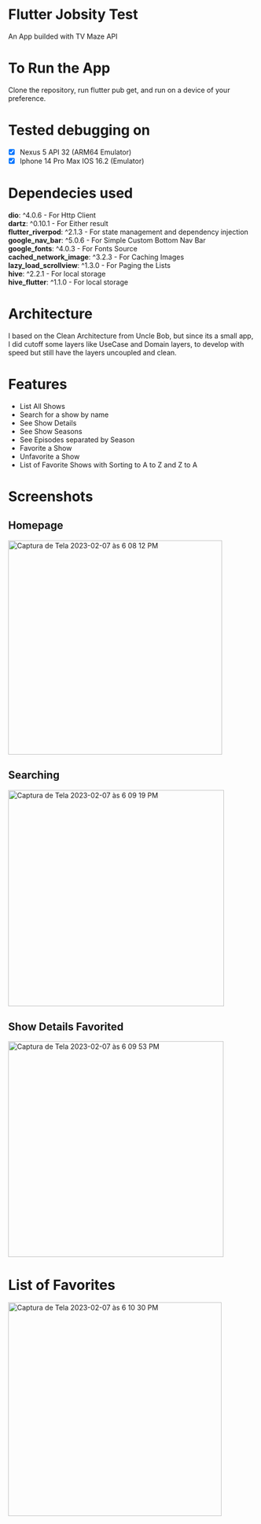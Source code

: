 # Flutter Jobsity Test

 An App builded with TV Maze API

# To Run the App

 Clone the repository, run flutter pub get, and run on a device of your preference.

# Tested debugging on

- [x] Nexus 5 API 32 (ARM64 Emulator)
- [x] Iphone 14 Pro Max IOS 16.2 (Emulator)

# Dependecies used

 **dio**: ^4.0.6 - For Http Client  
 **dartz**: ^0.10.1 - For Either result  
 **flutter_riverpod**: ^2.1.3 - For state management and dependency injection  
 **google_nav_bar**: ^5.0.6 - For Simple Custom Bottom Nav Bar  
 **google_fonts**: ^4.0.3 - For Fonts Source  
 **cached_network_image**: ^3.2.3 - For Caching Images  
 **lazy_load_scrollview**: ^1.3.0 - For Paging the Lists  
 **hive**: ^2.2.1 - For local storage  
 **hive_flutter**: ^1.1.0 - For local storage  

# Architecture

 I based on the Clean Architecture from Uncle Bob, but since its a small app, I did cutoff some layers like UseCase and Domain layers, to develop with speed but still have the layers uncoupled and clean.
# Features

 - List All Shows
 - Search for a show by name
 - See Show Details
 - See Show Seasons
 - See Episodes separated by Season
 - Favorite a Show
 - Unfavorite a Show
 - List of Favorite Shows with Sorting to A to Z and Z to A

# Screenshots

## Homepage
<img width="435" alt="Captura de Tela 2023-02-07 às 6 08 12 PM" src="https://user-images.githubusercontent.com/53882248/217365887-005d886d-2564-49cd-af10-521865ef27e4.png">

## Searching

<img width="439" alt="Captura de Tela 2023-02-07 às 6 09 19 PM" src="https://user-images.githubusercontent.com/53882248/217366076-49a32d1e-4b47-4898-ab94-691c58276459.png">

## Show Details Favorited

<img width="438" alt="Captura de Tela 2023-02-07 às 6 09 53 PM" src="https://user-images.githubusercontent.com/53882248/217366174-ac9af012-06ee-42cb-b312-8296ba63c5d1.png">

# List of Favorites

<img width="434" alt="Captura de Tela 2023-02-07 às 6 10 30 PM" src="https://user-images.githubusercontent.com/53882248/217366291-49cdc124-ba85-4d35-b697-66cc7f3112e1.png">







